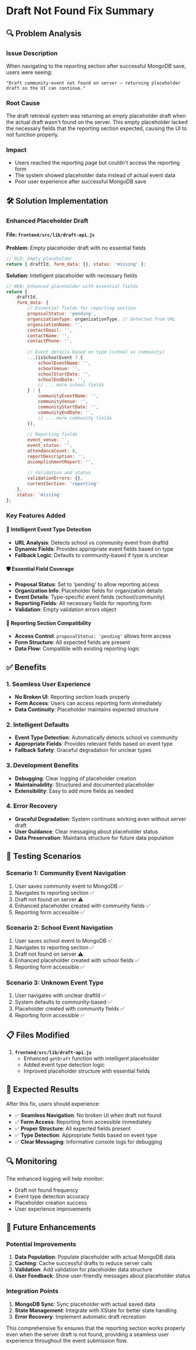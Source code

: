 # Draft Not Found Fix Summary

## **🔍 Problem Analysis**

### **Issue Description**
When navigating to the reporting section after successful MongoDB save, users were seeing:
```
"Draft community-event not found on server – returning placeholder draft so the UI can continue."
```

### **Root Cause**
The draft retrieval system was returning an empty placeholder draft when the actual draft wasn't found on the server. This empty placeholder lacked the necessary fields that the reporting section expected, causing the UI to not function properly.

### **Impact**
- Users reached the reporting page but couldn't access the reporting form
- The system showed placeholder data instead of actual event data
- Poor user experience after successful MongoDB save

## **🛠️ Solution Implementation**

### **Enhanced Placeholder Draft**

#### **File**: `frontend/src/lib/draft-api.js`

**Problem**: Empty placeholder draft with no essential fields
```javascript
// OLD: Empty placeholder
return { draftId, form_data: {}, status: 'missing' };
```

**Solution**: Intelligent placeholder with necessary fields
```javascript
// NEW: Enhanced placeholder with essential fields
return { 
    draftId, 
    form_data: {
        // Essential fields for reporting section
        proposalStatus: 'pending',
        organizationType: organizationType, // Detected from URL
        organizationName: '',
        contactEmail: '',
        contactName: '',
        contactPhone: '',
        
        // Event details based on type (school vs community)
        ...(isSchoolEvent ? {
            schoolEventName: '',
            schoolVenue: '',
            schoolStartDate: '',
            schoolEndDate: '',
            // ... more school fields
        } : {
            communityEventName: '',
            communityVenue: '',
            communityStartDate: '',
            communityEndDate: '',
            // ... more community fields
        }),
        
        // Reporting fields
        event_venue: '',
        event_status: '',
        attendanceCount: 0,
        reportDescription: '',
        accomplishmentReport: '',
        
        // Validation and status
        validationErrors: {},
        currentSection: 'reporting'
    }, 
    status: 'missing' 
};
```

### **Key Features Added**

#### **🔧 Intelligent Event Type Detection**
- **URL Analysis**: Detects school vs community event from draftId
- **Dynamic Fields**: Provides appropriate event fields based on type
- **Fallback Logic**: Defaults to community-based if type is unclear

#### **🛡️ Essential Field Coverage**
- **Proposal Status**: Set to 'pending' to allow reporting access
- **Organization Info**: Placeholder fields for organization details
- **Event Details**: Type-specific event fields (school/community)
- **Reporting Fields**: All necessary fields for reporting form
- **Validation**: Empty validation errors object

#### **🔄 Reporting Section Compatibility**
- **Access Control**: `proposalStatus: 'pending'` allows form access
- **Form Structure**: All expected fields are present
- **Data Flow**: Compatible with existing reporting logic

## **✅ Benefits**

### **1. Seamless User Experience**
- **No Broken UI**: Reporting section loads properly
- **Form Access**: Users can access reporting form immediately
- **Data Continuity**: Placeholder maintains expected structure

### **2. Intelligent Defaults**
- **Event Type Detection**: Automatically detects school vs community
- **Appropriate Fields**: Provides relevant fields based on event type
- **Fallback Safety**: Graceful degradation for unclear types

### **3. Development Benefits**
- **Debugging**: Clear logging of placeholder creation
- **Maintainability**: Structured and documented placeholder
- **Extensibility**: Easy to add more fields as needed

### **4. Error Recovery**
- **Graceful Degradation**: System continues working even without server draft
- **User Guidance**: Clear messaging about placeholder status
- **Data Preservation**: Maintains structure for future data population

## **🧪 Testing Scenarios**

### **Scenario 1: Community Event Navigation**
1. User saves community event to MongoDB ✅
2. Navigates to reporting section ✅
3. Draft not found on server ⚠️
4. Enhanced placeholder created with community fields ✅
5. Reporting form accessible ✅

### **Scenario 2: School Event Navigation**
1. User saves school event to MongoDB ✅
2. Navigates to reporting section ✅
3. Draft not found on server ⚠️
4. Enhanced placeholder created with school fields ✅
5. Reporting form accessible ✅

### **Scenario 3: Unknown Event Type**
1. User navigates with unclear draftId ✅
2. System defaults to community-based ✅
3. Placeholder created with community fields ✅
4. Reporting form accessible ✅

## **📋 Files Modified**

1. **`frontend/src/lib/draft-api.js`**
   - Enhanced `getDraft` function with intelligent placeholder
   - Added event type detection logic
   - Improved placeholder structure with essential fields

## **🎯 Expected Results**

After this fix, users should experience:
- ✅ **Seamless Navigation**: No broken UI when draft not found
- ✅ **Form Access**: Reporting form accessible immediately
- ✅ **Proper Structure**: All expected fields present
- ✅ **Type Detection**: Appropriate fields based on event type
- ✅ **Clear Messaging**: Informative console logs for debugging

## **🔍 Monitoring**

The enhanced logging will help monitor:
- Draft not found frequency
- Event type detection accuracy
- Placeholder creation success
- User experience improvements

## **🔄 Future Enhancements**

### **Potential Improvements**
1. **Data Population**: Populate placeholder with actual MongoDB data
2. **Caching**: Cache successful drafts to reduce server calls
3. **Validation**: Add validation for placeholder data structure
4. **User Feedback**: Show user-friendly messages about placeholder status

### **Integration Points**
1. **MongoDB Sync**: Sync placeholder with actual saved data
2. **State Management**: Integrate with XState for better state handling
3. **Error Recovery**: Implement automatic draft recreation

This comprehensive fix ensures that the reporting section works properly even when the server draft is not found, providing a seamless user experience throughout the event submission flow. 